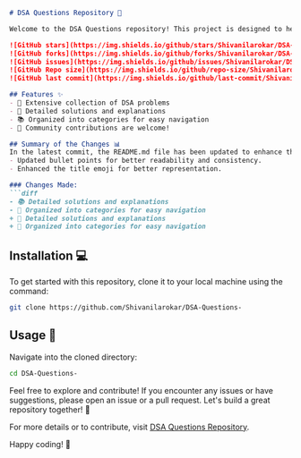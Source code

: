 ```markdown
# DSA Questions Repository 🤖

Welcome to the DSA Questions repository! This project is designed to help you sharpen your data structures and algorithms skills through a comprehensive collection of problems and solutions.

![GitHub stars](https://img.shields.io/github/stars/Shivanilarokar/DSA-Questions-?style=social) 
![GitHub forks](https://img.shields.io/github/forks/Shivanilarokar/DSA-Questions-?style=social) 
![GitHub issues](https://img.shields.io/github/issues/Shivanilarokar/DSA-Questions-) 
![GitHub Repo size](https://img.shields.io/github/repo-size/Shivanilarokar/DSA-Questions-) 
![GitHub last commit](https://img.shields.io/github/last-commit/Shivanilarokar/DSA-Questions-)

## Features ✨
- 📖 Extensive collection of DSA problems
- 🤖 Detailed solutions and explanations
- 📚 Organized into categories for easy navigation
- 🙌 Community contributions are welcome!

## Summary of the Changes 📊
In the latest commit, the README.md file has been updated to enhance the clarity and presentation of the features available in this repository. The following changes were made:
- Updated bullet points for better readability and consistency.
- Enhanced the title emoji for better representation.

### Changes Made:
```diff
- 📚 Detailed solutions and explanations
- 📖 Organized into categories for easy navigation
+ 🤖 Detailed solutions and explanations
+ 📖 Organized into categories for easy navigation
```

## Installation 💻
To get started with this repository, clone it to your local machine using the command:
```bash
git clone https://github.com/Shivanilarokar/DSA-Questions-
```

## Usage 📖
Navigate into the cloned directory:
```bash
cd DSA-Questions-
```

Feel free to explore and contribute! If you encounter any issues or have suggestions, please open an issue or a pull request. Let's build a great repository together! 🚀

For more details or to contribute, visit [DSA Questions Repository](https://github.com/Shivanilarokar/DSA-Questions-).

Happy coding! 🎉
```